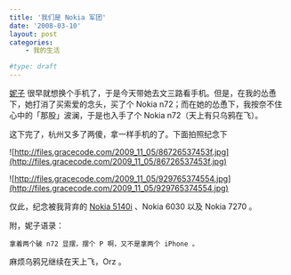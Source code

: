 ```yaml
---
title: '我们是 Nokia 军团'
date: '2008-03-10'
layout: post
categories:
    - 我的生活

#type: draft
---
```


[妮子](http://www.yiyitoo.com) 很早就想换个手机了，于是今天带她去文三路看手机。但是，在我的怂恿下，她打消了买索爱的念头，买了个 Nokia n72；而在她的怂恿下，我按奈不住心中的「那股」波澜，于是也入手了个 Nokia n72（天上有只乌鸦在飞）。

这下完了，杭州又多了两傻，拿一样手机的了。下面拍照纪念下

![http://files.gracecode.com/2009_11_05/86726537453f.jpg](http://files.gracecode.com/2009_11_05/86726537453f.jpg)

![http://files.gracecode.com/2009_11_05/929765374554.jpg](http://files.gracecode.com/2009_11_05/929765374554.jpg)

仅此，纪念被我背弃的  [Nokia 5140i]({{site.urls}}/posts/198/) 、Nokia 6030 以及 Nokia 7270 。

附，妮子语录：

    拿着两个破 n72 显摆，摆个 P 啊，又不是拿两个 iPhone 。

麻烦乌鸦兄继续在天上飞，Orz 。
